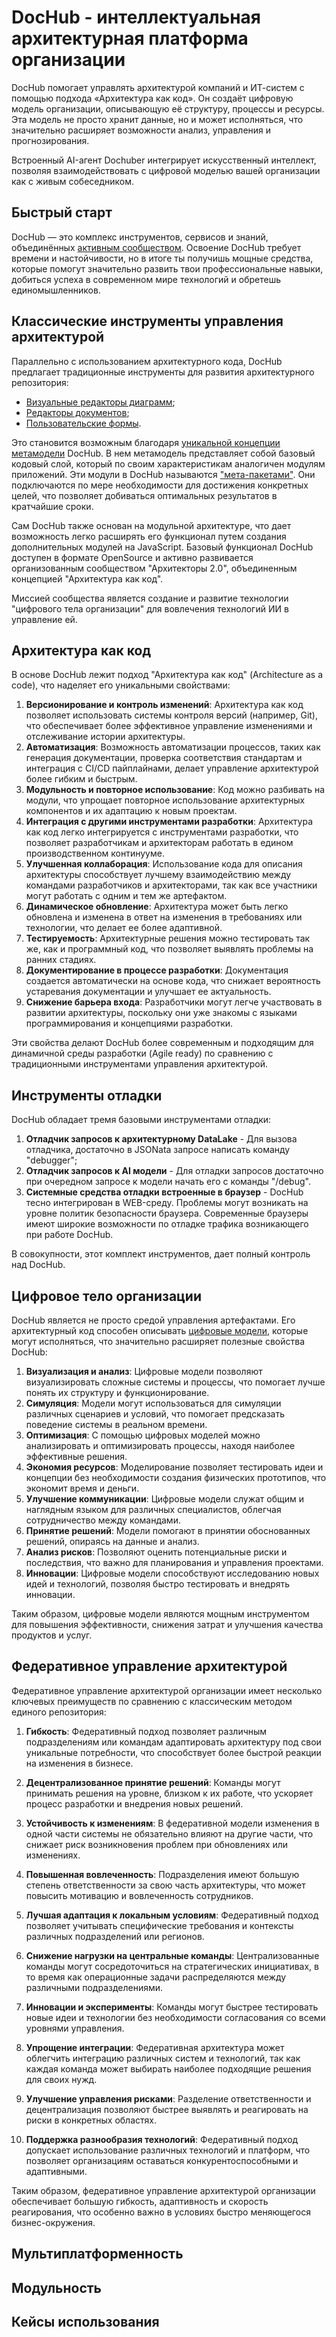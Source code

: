 # DocHub - интеллектуальная архитектурная платформа организации

DocHub помогает управлять архитектурой компаний и ИТ-систем с помощью подхода «Архитектура как код». Он создаёт цифровую модель организации,
описывающую её структуру, процессы и ресурсы. Эта модель не просто хранит данные, но и может исполняться, что значительно расширяет возможности
анализ, управления и прогнозирования.

Встроенный AI-агент Dochuber интегрирует искусственный интеллект, позволяя взаимодействовать с цифровой моделью вашей организации как с
живым собеседником.

## Быстрый старт

DocHub — это комплекс инструментов, сервисов и знаний, объединённых [активным сообществом](https://t.me/archascode). Освоение DocHub
требует времени и настойчивости, но в итоге ты получишь мощные средства, которые помогут значительно развить твои профессиональные навыки,
добиться успеха в современном мире технологий и обретешь единомышленников.


## Классические инструменты управления архитектурой

Параллельно с использованием архитектурного кода, DocHub предлагает традиционные инструменты для развития архитектурного репозитория:
* [Визуальные редакторы диаграмм](@document/dochub.excalidraw);
* [Редакторы документов](@document/dochub.wysiwyg);
* [Пользовательские формы](@document/dochub.forms).

Это становится возможным благодаря [уникальной концепции метамодели](@document/dochub.flex_metamodel.introduction) DocHub. В нем метамодель
представляет собой базовый кодовый слой, который по своим характеристикам аналогичен модулям приложений. Эти модули в DocHub называются
["мета-пакетами"](@document/dochub.flex_metamodel.bundle). Они подключаются по мере необходимости для достижения конкретных целей,
что позволяет добиваться оптимальных результатов в кратчайшие сроки.

Сам DocHub также основан на модульной архитектуре, что дает возможность легко расширять его функционал путем создания дополнительных модулей на 
JavaScript. Базовый функционал DocHub доступен в формате OpenSource и активно развивается организованным сообществом "Архитекторы 2.0",
объединенным концепцией "Архитектура как код".

Миссией сообщества является создание и развитие технологии "цифрового тела организации" для вовлечения технологий ИИ в управление ей.

## Архитектура как код

В основе DocHub лежит подход "Архитектура как код" (Architecture as a code), что наделяет его уникальными свойствами:

1. **Версионирование и контроль изменений**: Архитектура как код позволяет использовать системы контроля версий (например, Git),
   что обеспечивает более эффективное управление изменениями и отслеживание истории архитектуры.
2. **Автоматизация**: Возможность автоматизации процессов, таких как генерация документации, проверка
   соответствия стандартам и интеграция с CI/CD пайплайнами, делает управление архитектурой более гибким и быстрым.
3. **Модульность и повторное использование**: Код можно разбивать на модули, что упрощает повторное
   использование архитектурных компонентов и их адаптацию к новым проектам.
4. **Интеграция с другими инструментами разработки**: Архитектура как код легко интегрируется с инструментами
   разработки, что позволяет разработчикам и архитекторам работать в едином производственном континууме.
5. **Улучшенная коллаборация**: Использование кода для описания архитектуры способствует лучшему взаимодействию
   между командами разработчиков и архитекторами, так как все участники могут работать с одним и тем же артефактом.
6. **Динамическое обновление**: Архитектура может быть легко обновлена и изменена в ответ на изменения
   в требованиях или технологии, что делает ее более адаптивной.
7. **Тестируемость**: Архитектурные решения можно тестировать так же, как и программный код, что позволяет
   выявлять проблемы на ранних стадиях.
8. **Документирование в процессе разработки**: Документация создается автоматически на основе кода, что снижает
   вероятность устаревания документации и улучшает ее актуальность.
9. **Снижение барьера входа**: Разработчики могут легче участвовать в развитии архитектуры, поскольку они уже
    знакомы с языками программирования и концепциями разработки.

Эти свойства делают DocHub более современным и подходящим для динамичной среды разработки (Agile ready) по сравнению 
с традиционными инструментами управления архитектурой.

## Инструменты отладки

DocHub обладает тремя базовыми инструментами отладки:
1. **Отладчик запросов к архитектурному DataLake**  -  Для вызова отладчика, достаточно в JSONata запросе написать команду
   "debugger";
3. **Отладчик запросов к AI модели** - Для отладки запросов достаточно при очередном запросе к модели начать его с команды
   "/debug".
5. **Системные средства отладки встроенные в браузер** - DocHub тесно интегрирован в WEB-среду. Проблемы могут возникать
   на уровне политик безопасности браузера. Современные браузеры имеют широкие возможности по отладке трафика возникающего
   при работе DocHub.

В совокупности, этот комплект инструментов, дает полный контроль над DocHub.

## Цифровое тело организации

DocHub является не просто средой управления артефактами. Его архитектурный код способен описывать 
[цифровые модели](https://ru.wikipedia.org/wiki/%D0%98%D0%BD%D1%84%D0%BE%D1%80%D0%BC%D0%B0%D1%86%D0%B8%D0%BE%D0%BD%D0%BD%D0%B0%D1%8F_%D0%BC%D0%BE%D0%B4%D0%B5%D0%BB%D1%8C),
которые могут исполняться, что значительно расширяет полезные свойства DocHub:

1. **Визуализация и анализ**: Цифровые модели позволяют визуализировать сложные системы и процессы, что помогает
   лучше понять их структуру и функционирование.
2. **Симуляция**: Модели могут использоваться для симуляции различных сценариев и условий, что помогает предсказать
   поведение системы в реальном времени.
3. **Оптимизация**: С помощью цифровых моделей можно анализировать и оптимизировать процессы, находя наиболее
   эффективные решения.
4. **Экономия ресурсов**: Моделирование позволяет тестировать идеи и концепции без необходимости создания физических
   прототипов, что экономит время и деньги.
5. **Улучшение коммуникации**: Цифровые модели служат общим и наглядным языком для различных специалистов, облегчая
   сотрудничество между командами.
6. **Принятие решений**: Модели помогают в принятии обоснованных решений, опираясь на данные и анализ.
7. **Анализ рисков**: Позволяют оценить потенциальные риски и последствия, что важно для планирования и управления проектами.
8. **Инновации**: Цифровые модели способствуют исследованию новых идей и технологий, позволяя быстро тестировать
   и внедрять инновации.

Таким образом, цифровые модели являются мощным инструментом для повышения эффективности, снижения затрат и улучшения качества продуктов и услуг.

## Федеративное управление архитектурой

Федеративное управление архитектурой организации имеет несколько ключевых преимуществ по сравнению с классическим методом единого репозитория:

1. **Гибкость**: Федеративный подход позволяет различным подразделениям или командам адаптировать архитектуру под свои уникальные потребности, что способствует более быстрой реакции на изменения в бизнесе.

2. **Децентрализованное принятие решений**: Команды могут принимать решения на уровне, близком к их работе, что ускоряет процесс разработки и внедрения новых решений.

3. **Устойчивость к изменениям**: В федеративной модели изменения в одной части системы не обязательно влияют на другие части, что снижает риск возникновения проблем при обновлениях или изменениях.

4. **Повышенная вовлеченность**: Подразделения имеют большую степень ответственности за свою часть архитектуры, что может повысить мотивацию и вовлеченность сотрудников.

5. **Лучшая адаптация к локальным условиям**: Федеративный подход позволяет учитывать специфические требования и контексты различных подразделений или регионов.

6. **Снижение нагрузки на центральные команды**: Централизованные команды могут сосредоточиться на стратегических инициативах, в то время как операционные задачи распределяются между различными подразделениями.

7. **Инновации и эксперименты**: Команды могут быстрее тестировать новые идеи и технологии без необходимости согласования со всеми уровнями управления.

8. **Упрощение интеграции**: Федеративная архитектура может облегчить интеграцию различных систем и технологий, так как каждая команда может выбирать наиболее подходящие решения для своих нужд.

9. **Улучшение управления рисками**: Разделение ответственности и децентрализация позволяют быстрее выявлять и реагировать на риски в конкретных областях.

10. **Поддержка разнообразия технологий**: Федеративный подход допускает использование различных технологий и платформ, что позволяет организациям оставаться конкурентоспособными и адаптивными.

Таким образом, федеративное управление архитектурой организации обеспечивает большую гибкость, адаптивность и скорость реагирования, что особенно важно в условиях быстро меняющегося бизнес-окружения.

## Мультиплатформенность

## Модульность

## Кейсы использования
